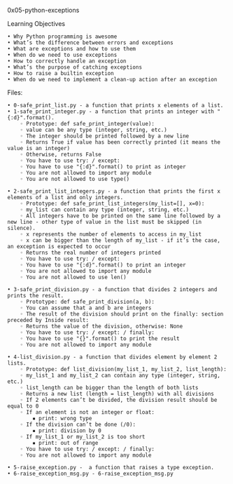 ﻿
0x05-python-exceptions

Learning Objectives

    • Why Python programming is awesome
    • What’s the difference between errors and exceptions
    • What are exceptions and how to use them
    • When do we need to use exceptions
    • How to correctly handle an exception
    • What’s the purpose of catching exceptions
    • How to raise a builtin exception
    • When do we need to implement a clean-up action after an exception


Files:

    • 0-safe_print_list.py - a function that prints x elements of a list.
    • 1-safe_print_integer.py - a function that prints an integer with "{:d}".format().
        ◦ Prototype: def safe_print_integer(value):
        ◦ value can be any type (integer, string, etc.)
        ◦ The integer should be printed followed by a new line
        ◦ Returns True if value has been correctly printed (it means the value is an integer)
        ◦ Otherwise, returns False
        ◦ You have to use try: / except:
        ◦ You have to use "{:d}".format() to print as integer
        ◦ You are not allowed to import any module
        ◦ You are not allowed to use type()
          
    • 2-safe_print_list_integers.py - a function that prints the first x elements of a list and only integers.
        ◦ Prototype: def safe_print_list_integers(my_list=[], x=0):
        ◦ my_list can contain any type (integer, string, etc.)
        ◦ All integers have to be printed on the same line followed by a new line - other type of value in the list must be skipped (in silence).
        ◦ x represents the number of elements to access in my_list
        ◦ x can be bigger than the length of my_list - if it’s the case, an exception is expected to occur
        ◦ Returns the real number of integers printed
        ◦ You have to use try: / except:
        ◦ You have to use "{:d}".format() to print an integer
        ◦ You are not allowed to import any module
        ◦ You are not allowed to use len()
          
    • 3-safe_print_division.py - a function that divides 2 integers and prints the result.
        ◦ Prototype: def safe_print_division(a, b):
        ◦ You can assume that a and b are integers
        ◦ The result of the division should print on the finally: section preceded by Inside result:
        ◦ Returns the value of the division, otherwise: None
        ◦ You have to use try: / except: / finally:
        ◦ You have to use "{}".format() to print the result
        ◦ You are not allowed to import any module
          
    • 4-list_division.py - a function that divides element by element 2 lists.
        ◦ Prototype: def list_division(my_list_1, my_list_2, list_length):
        ◦ my_list_1 and my_list_2 can contain any type (integer, string, etc.)
        ◦ list_length can be bigger than the length of both lists
        ◦ Returns a new list (length = list_length) with all divisions
        ◦ If 2 elements can’t be divided, the division result should be equal to 0
        ◦ If an element is not an integer or float:
            ▪ print: wrong type
        ◦ If the division can’t be done (/0):
            ▪ print: division by 0
        ◦ If my_list_1 or my_list_2 is too short
            ▪ print: out of range
        ◦ You have to use try: / except: / finally:
        ◦ You are not allowed to import any module
          
    • 5-raise_exception.py -  a function that raises a type exception.
    • 6-raise_exception_msg.py - 6-raise_exception_msg.py
